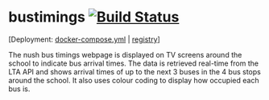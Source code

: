 
# bustimings [![Build Status](https://appventure.nushigh.edu.sg:8000/api/badges/appventure-nush/bustimings/status.svg)](https://appventure.nushigh.edu.sg:8000/appventure-nush/bustimings)

\[Deployment: [docker-compose.yml](https://github.com/appventure-nush/infrastructure/blob/master/setup-scripts/main-bustimings.yml) | [registry](https://appventure.nushigh.edu.sg/registry/#/bustimings)\]

The nush bus timings webpage is displayed on TV screens around the school to indicate bus arrival times. The data is retrieved real-time from the LTA API and shows arrival times of up to the next 3 buses in the 4 bus stops around the school. It also uses colour coding to display how occupied each bus is.
